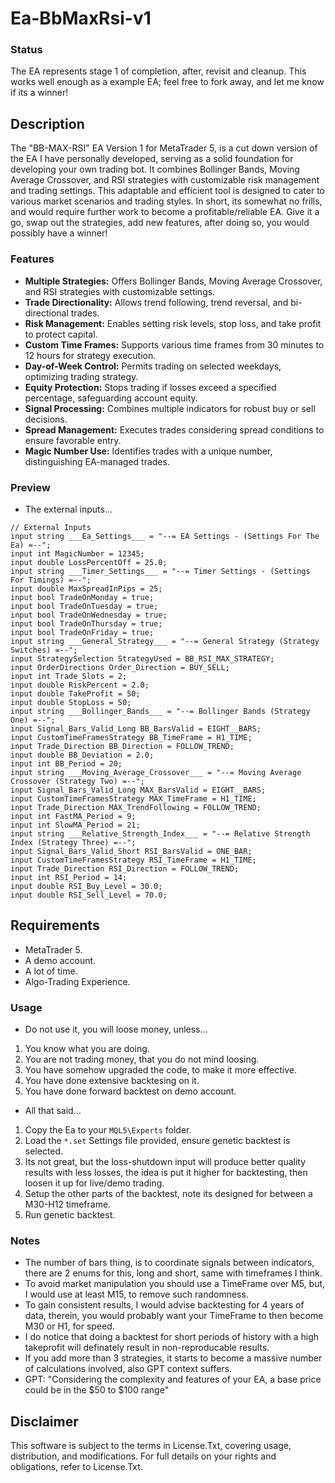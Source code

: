 # Ea-BbMaxRsi-v1

### Status
The EA represents stage 1 of completion, after, revisit and cleanup. This works well enough as a example EA; feel free to fork away, and let me know if its a winner!

## Description
The "BB-MAX-RSI" EA Version 1 for MetaTrader 5, is a cut down version of the EA I have personally developed, serving as a solid foundation for developing your own trading bot. It combines Bollinger Bands, Moving Average Crossover, and RSI strategies with customizable risk management and trading settings. This adaptable and efficient tool is designed to cater to various market scenarios and trading styles. In short, its somewhat no frills, and would require further work to become a profitable/reliable EA. Give it a go, swap out the strategies, add new features, after doing so, you would possibly have a winner! 

### Features
- **Multiple Strategies:** Offers Bollinger Bands, Moving Average Crossover, and RSI strategies with customizable settings.
- **Trade Directionality:** Allows trend following, trend reversal, and bi-directional trades.
- **Risk Management:** Enables setting risk levels, stop loss, and take profit to protect capital.
- **Custom Time Frames:** Supports various time frames from 30 minutes to 12 hours for strategy execution.
- **Day-of-Week Control:** Permits trading on selected weekdays, optimizing trading strategy.
- **Equity Protection:** Stops trading if losses exceed a specified percentage, safeguarding account equity.
- **Signal Processing:** Combines multiple indicators for robust buy or sell decisions.
- **Spread Management:** Executes trades considering spread conditions to ensure favorable entry.
- **Magic Number Use:** Identifies trades with a unique number, distinguishing EA-managed trades.

### Preview
- The external inputs...
```
// External Inputs
input string ___Ea_Settings___ = "--= EA Settings - (Settings For The Ea) =--";
input int MagicNumber = 12345; 
input double LossPercentOff = 25.0;
input string ___Timer_Settings___ = "--= Timer Settings - (Settings For Timings) =--";
input double MaxSpreadInPips = 25;
input bool TradeOnMonday = true;
input bool TradeOnTuesday = true;
input bool TradeOnWednesday = true;
input bool TradeOnThursday = true;
input bool TradeOnFriday = true;
input string ___General_Strategy___ = "--= General Strategy (Strategy Switches) =--";
input StrategySelection StrategyUsed = BB_RSI_MAX_STRATEGY;
input OrderDirections Order_Direction = BUY_SELL;
input int Trade_Slots = 2;
input double RiskPercent = 2.0;
input double TakeProfit = 50;
input double StopLoss = 50;
input string ___Bollinger_Bands___ = "--= Bollinger Bands (Strategy One) =--";
input Signal_Bars_Valid_Long BB_BarsValid = EIGHT__BARS;
input CustomTimeFramesStrategy BB_TimeFrame = H1_TIME;
input Trade_Direction BB_Direction = FOLLOW_TREND;
input double BB_Deviation = 2.0;
input int BB_Period = 20;
input string ___Moving_Average_Crossover___ = "--= Moving Average Crossover (Strategy Two) =--";
input Signal_Bars_Valid_Long MAX_BarsValid = EIGHT__BARS;
input CustomTimeFramesStrategy MAX_TimeFrame = H1_TIME;
input Trade_Direction MAX_TrendFollowing = FOLLOW_TREND; 
input int FastMA_Period = 9;
input int SlowMA_Period = 21;
input string ___Relative_Strength_Index___ = "--= Relative Strength Index (Strategy Three) =--";
input Signal_Bars_Valid_Short RSI_BarsValid = ONE_BAR;
input CustomTimeFramesStrategy RSI_TimeFrame = H1_TIME;
input Trade_Direction RSI_Direction = FOLLOW_TREND;
input int RSI_Period = 14;
input double RSI_Buy_Level = 30.0;
input double RSI_Sell_Level = 70.0;
```

## Requirements
- MetaTrader 5.
- A demo account.
- A lot of time.
- Algo-Trading Experience.

### Usage
- Do not use it, you will loose money, unless...
1. You know what you are doing.
2. You are not trading money, that you do not mind loosing.
3. You have somehow upgraded the code, to make it more effective.
4. You have done extensive backtesing on it.
5. You have done forward backtest on demo account.
- All that said...
1. Copy the Ea to your `MQL5\Experts` folder.
2. Load the `*.set` Settings file provided, ensure genetic backtest is selected.
3. Its not great, but the loss-shutdown input will produce better quality results with less losses, the idea is put it higher for backtesting, then loosen it up for live/demo trading.
4. Setup the other parts of the backtest, note its designed for between a M30-H12 timeframe.
5. Run genetic backtest. 

### Notes
- The number of bars thing, is to coordinate signals between indicators, there are 2 enums for this, long and short, same with timeframes I think.
- To avoid market manipulation you should use a TimeFrame over M5, but, I would use at least M15, to remove such randomness.
- To gain consistent results, I would advise backtesting for 4 years of data, therein, you would probably want your TimeFrame to then become M30 or H1, for speed.
- I do notice that doing a backtest for short periods of history with a high takeprofit will definately result in non-reproducable results.
- If you add more than 3 strategies, it starts to become a massive number of calculations involved, also GPT context suffers.
- GPT: "Considering the complexity and features of your EA, a base price could be in the $50 to $100 range"

## Disclaimer
This software is subject to the terms in License.Txt, covering usage, distribution, and modifications. For full details on your rights and obligations, refer to License.Txt.
